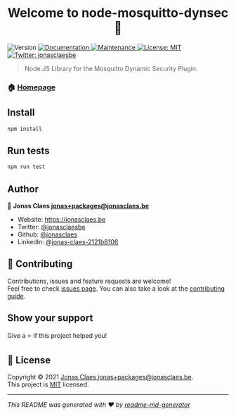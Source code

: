 <h1 align="center">Welcome to node-mosquitto-dynsec 👋</h1>
<p>
  <img alt="Version" src="https://img.shields.io/badge/version-0.0.1-blue.svg?cacheSeconds=2592000" />
  <a href="https://github.com/jonasclaes/node-mosquitto-dynsec#readme" target="_blank">
    <img alt="Documentation" src="https://img.shields.io/badge/documentation-yes-brightgreen.svg" />
  </a>
  <a href="https://github.com/jonasclaes/node-mosquitto-dynsec/graphs/commit-activity" target="_blank">
    <img alt="Maintenance" src="https://img.shields.io/badge/Maintained%3F-yes-green.svg" />
  </a>
  <a href="https://github.com/jonasclaes/node-mosquitto-dynsec/blob/master/LICENSE" target="_blank">
    <img alt="License: MIT" src="https://img.shields.io/github/license/jonasclaes/node-mosquitto-dynsec" />
  </a>
  <a href="https://twitter.com/jonasclaesbe" target="_blank">
    <img alt="Twitter: jonasclaesbe" src="https://img.shields.io/twitter/follow/jonasclaesbe.svg?style=social" />
  </a>
</p>

> Node.JS Library for the Mosquitto Dynamic Security Plugin.

### 🏠 [Homepage](https://github.com/jonasclaes/node-mosquitto-dynsec#readme)

## Install

```sh
npm install
```

## Run tests

```sh
npm run test
```

## Author

👤 **Jonas Claes <jonas+packages@jonasclaes.be>**

* Website: https://jonasclaes.be
* Twitter: [@jonasclaesbe](https://twitter.com/jonasclaesbe)
* Github: [@jonasclaes](https://github.com/jonasclaes)
* LinkedIn: [@jonas-claes-2121b8106](https://linkedin.com/in/jonas-claes-2121b8106)

## 🤝 Contributing

Contributions, issues and feature requests are welcome!<br />Feel free to check [issues page](https://github.com/jonasclaes/node-mosquitto-dynsec/issues). You can also take a look at the [contributing guide](https://github.com/jonasclaes/node-mosquitto-dynsec/blob/master/CONTRIBUTING.md).

## Show your support

Give a ⭐️ if this project helped you!

## 📝 License

Copyright © 2021 [Jonas Claes <jonas+packages@jonasclaes.be>](https://github.com/jonasclaes).<br />
This project is [MIT](https://github.com/jonasclaes/node-mosquitto-dynsec/blob/master/LICENSE) licensed.

***
_This README was generated with ❤️ by [readme-md-generator](https://github.com/kefranabg/readme-md-generator)_
